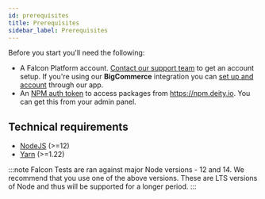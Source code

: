 ```yaml
---
id: prerequisites
title: Prerequisites
sidebar_label: Prerequisites
---
```


Before you start you'll need the following:

- A Falcon Platform account. <a href="https://deity.io/contact" target="_blank" rel="noreferrer noopener">Contact our support team</a> to get an account setup. If you're using our **BigCommerce** integration you can [set up and account](/docs/platform/integration/bigcommerce/getting-started) through our app.
- An [NPM auth token](npm) to access packages from <a href="https://npm.deity.io" target="_blank" rel="noreferrer noopener">https://npm.deity.io</a>. You can get this from your admin panel.

## Technical requirements

- [NodeJS](https://nodejs.org) (>=12)
- [Yarn](https://yarnpkg.com) (>=1.22)

:::note Falcon Tests are ran against major Node versions - 12 and 14.
We recommend that you use one of the above versions. These are LTS versions of Node and thus will be supported for a longer period.
:::
